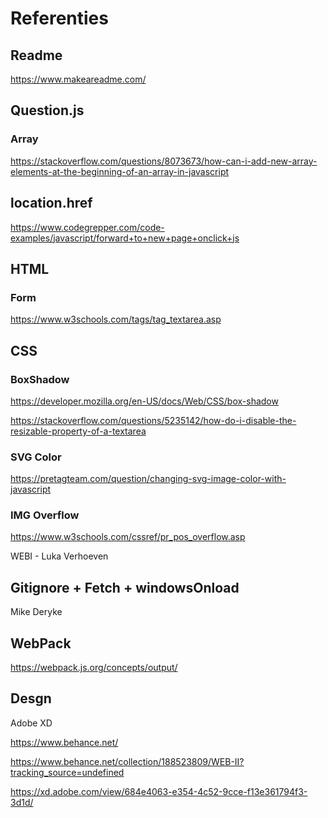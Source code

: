 # Referenties
## Readme 
https://www.makeareadme.com/

## Question.js
### Array
https://stackoverflow.com/questions/8073673/how-can-i-add-new-array-elements-at-the-beginning-of-an-array-in-javascript

## location.href
https://www.codegrepper.com/code-examples/javascript/forward+to+new+page+onclick+js

## HTML
### Form
https://www.w3schools.com/tags/tag_textarea.asp

## CSS
### BoxShadow
https://developer.mozilla.org/en-US/docs/Web/CSS/box-shadow

https://stackoverflow.com/questions/5235142/how-do-i-disable-the-resizable-property-of-a-textarea

### SVG Color
https://pretagteam.com/question/changing-svg-image-color-with-javascript

### IMG Overflow
https://www.w3schools.com/cssref/pr_pos_overflow.asp

WEBI - Luka Verhoeven

## Gitignore + Fetch + windowsOnload
Mike Deryke

## WebPack
https://webpack.js.org/concepts/output/

## Desgn
Adobe XD

https://www.behance.net/

https://www.behance.net/collection/188523809/WEB-II?tracking_source=undefined

https://xd.adobe.com/view/684e4063-e354-4c52-9cce-f13e361794f3-3d1d/




